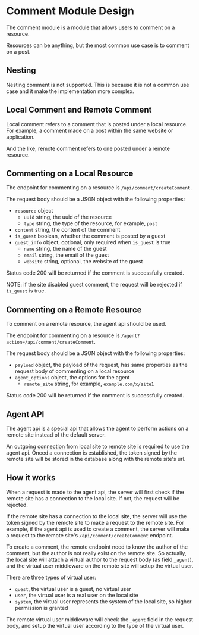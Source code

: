 # Comment Module Design

The comment module is a module that allows users to comment on a resource.

Resources can be anything, but the most common use case is to comment on a post.

## Nesting

Nesting comment is not supported. This is because it is not a common use case and it make the implementation more complex.

## Local Comment and Remote Comment

Local comment refers to a comment that is posted under a local resource. For example, a comment made on a post within the same website or application.

And the like, remote comment refers to one posted under a remote resource.

## Commenting on a Local Resource

The endpoint for commenting on a resource is `/api/comment/createComment`.

The request body should be a JSON object with the following properties:

- `resource` object
  - `uuid` string, the uuid of the resource
  - `type` string, the type of the resource, for example, `post`
- `content` string, the content of the comment
- `is_guest` boolean, whether the comment is posted by a guest
- `guest_info` object, optional, only required when `is_guest` is true
  - `name` string, the name of the guest
  - `email` string, the email of the guest
  - `website` string, optional, the website of the guest

Status code 200 will be returned if the comment is successfully created.

NOTE: if the site disabled guest comment, the request will be rejected if `is_guest` is true.

## Commenting on a Remote Resource

To comment on a remote resource, the agent api should be used.

The endpoint for commenting on a resource is `/agent?action=/api/comment/createComment`.

The request body should be a JSON object with the following properties:

- `payload` object, the payload of the request, has same properties as the request body of commenting on a local resource
- `agent_options` object, the options for the agent
  - `remote_site` string, for example, `example.com/x/site1`

Status code 200 will be returned if the comment is successfully created.

## Agent API

The agent api is a special api that allows the agent to perform actions on a remote site instead of the default server.

An outgoing [connection](https://todo) from local site to remote site is required to use the agent api. Onced a connection is established, the token signed by the remote site will be stored in the database along with the remote site's url.

## How it works

When a request is made to the agent api, the server will first check if the remote site has a connection to the local site. If not, the request will be rejected.

If the remote site has a connection to the local site, the server will use the token signed by the remote site to make a request to the remote site. For example, if the agent api is used to create a comment, the server will make a request to the remote site's `/api/comment/createComment` endpoint.

To create a comment, the remote endpoint need to know the author of the comment, but the author is not really exist on the remote site. So actually, the local site will attach a virtual author to the request body (as field `_agent`), and the virtual user middleware on the remote site will setup the virtual user.

There are three types of virtual user:

- `guest`, the virtual user is a guest, no virtual user
- `user`, the virtual user is a real user on the local site
- `system`, the virtual user represents the system of the local site, so higher permission is granted

The remote virtual user middleware will check the `_agent` field in the request body, and setup the virtual user according to the type of the virtual user.
